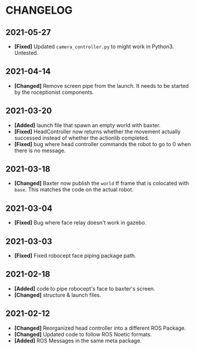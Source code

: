 # CHANGELOG

## 2021-05-27
- **[Fixed]** Updated `camera_controller.py` to might work in Python3. Untested.

## 2021-04-14
- **[Changed]** Remove screen pipe from the launch. It needs to be started by the roceptionist components.

## 2021-03-20
- **[Added]** launch file that spawn an empty world with baxter.
- **[Fixed]** HeadController now returns whether the movement actually successed instead of whether the actionlib completed.
- **[Fixed]** bug where head controller commands the robot to go to 0 when there is no message.


## 2021-03-18
- **[Changed]** Baxter now publish the `world` tf frame that is colocated with `base`. This matches the code on the actual robot.

## 2021-03-04
- **[Fixed]** Bug where face relay doesn't work in gazebo.

## 2021-03-03
- **[Fixed]** Fixed robocept face piping package path.

## 2021-02-18
- **[Added]** code to pipe robocept's face to baxter's screen. 
- **[Changed]** structure & launch files.

## 2021-02-12
- **[Changed]** Reorganized head controller into a different ROS Package.
- **[Changed]** Updated code to follow ROS Noetic formats.
- **[Added]** ROS Messages in the same meta package.